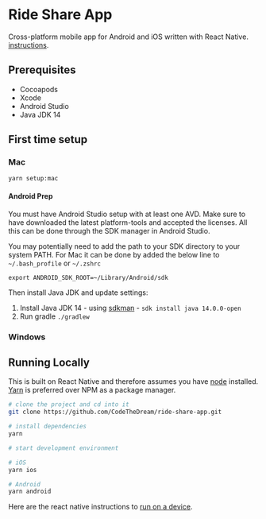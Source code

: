 # Ride Share App

Cross-platform mobile app for Android and iOS written with React Native.
[instructions](https://facebook.github.io/react-native/docs/getting-started).

## Prerequisites

- Cocoapods
- Xcode
- Android Studio
- Java JDK 14

## First time setup

### Mac

`yarn setup:mac`

#### Android Prep

You must have Android Studio setup with at least one AVD. Make sure to have downloaded the latest platform-tools and accepted the licenses. All this can be done through the SDK manager in Android Studio.

You may potentially need to add the path to your SDK directory to your system PATH. For Mac it can be done by added the below line to `~/.bash_profile` or `~/.zshrc`

`export ANDROID_SDK_ROOT=~/Library/Android/sdk`

Then install Java JDK and update settings:

1. Install Java JDK 14 - using [sdkman](https://sdkman.io/) - `sdk install java 14.0.0-open`
2. Run gradle `./gradlew`

### Windows

## Running Locally

This is built on React Native and therefore assumes you have [node](https://nodejs.org/en/) installed.
[Yarn](https://yarnpkg.com/en/) is preferred over NPM as a package manager.

```sh
# clone the project and cd into it
git clone https://github.com/CodeTheDream/ride-share-app.git

# install dependencies
yarn

# start development environment

# iOS
yarn ios

# Android
yarn android
```

Here are the react native instructions to [run on a device](https://facebook.github.io/react-native/docs/running-on-device).
